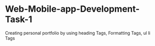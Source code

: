 # Web-Mobile-app-Development-Task-1
Creating personal portfolio by using heading Tags, Formatting Tags, ul li Tags
